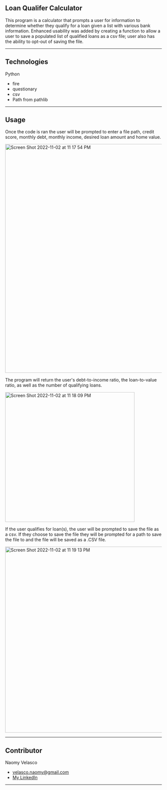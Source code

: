 ##  Loan Qualifer Calculator

This program is a calculator that prompts a user for information to determine whether they qualify for a loan given a list with various bank information. Enhanced usability was added by creating a function to allow a user to save a populated list of qualified loans as a csv file; user also has the ability to opt-out of saving the file.

---

## Technologies


Python

- fire
- questionary
- csv
- Path from pathlib


---

## Usage

Once the code is ran the user will be prompted to enter a file path, credit score, monthly debt, monthly income, desired loan amount and home value. 

<img width="733" alt="Screen Shot 2022-11-02 at 11 17 54 PM" src="https://user-images.githubusercontent.com/112917950/199662753-a09735a9-efb6-4a1f-8516-20ce17a9d7b2.png">

The program will return the user's debt-to-income ratio, the loan-to-value ratio, as well as the number of qualifying loans.

<img width="416" alt="Screen Shot 2022-11-02 at 11 18 09 PM" src="https://user-images.githubusercontent.com/112917950/199662785-bdc6d740-163c-4dc1-817a-349b717ea624.png">


If the user qualifies for loan(s), the user will be prompted to save the file as a csv. If they choose to save the file they will be prompted for a path to save the file to and the file will be saved as a .CSV file.

<img width="596" alt="Screen Shot 2022-11-02 at 11 19 13 PM" src="https://user-images.githubusercontent.com/112917950/199662795-0fa1732f-b9fa-4998-ba68-12e3d949c28b.png">


---

## Contributor

Naomy Velasco
- velasco.naomy@gmail.com
- [My LinkedIn](https://www.linkedin.com/in/naomyvelasco/)

---

